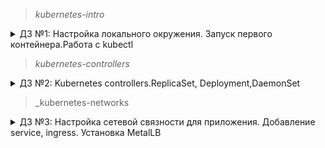 > _kubernetes-intro_
<details>
  <summary>ДЗ №1: Настройка локального окружения. Запуск первого контейнера.Работа с kubectl</summary>
### Задание 1
Разберитесь почему все pod в namespace kube-system восстановились после удаления. Укажите причину в описании PR

`core-dns`- контроллер ReplicaSet создает новый pod при его отсутствии.

`kube-proxy` - контроллер DaemonSet создает новый pod при его отсутствии 

`etcd-minikube`,`kube-controller-manager-minikube``kube-apiserver`,`kube-scheduler-minikube`- управляются Node/minikube.

### Задание 2
- создан Dockerfile для nginx
- создан манифест web-pod.yaml

### Задание 3 (Задание со *)
- создан манифест frontend-pod-healthy.yaml в котором добавлены необходимые переменные
</details>

> _kubernetes-controllers_
<details>
  <summary>ДЗ №2: Kubernetes controllers.ReplicaSet, Deployment,DaemonSet</summary>
### Задание 1
- применен манифест replicaset для frontend, отсутствовал раздел selector, манифест дополнен
### Задание 2
- изменен образ приложения в манифесте.
- приминен обновленный манифест.
- Вопрос: почему поды не пересоздались? Ответ: потому что replicaset следит только за количеством запущенных подов.
### Задание 3
- создан и применен манифест для replicaset и deployments микросервиса paymentService
### Задание 4 (Задание со *)
- созданы два манифеста blue-green и Reverse Rolling Update
### Задание 5
- создан манифест deployment для frontend с пробами
### Задача 6 (Задание со **)
- создан манифест DaemonSet для node-exporter, доплнен условием для развертывания на master нодах
</details>

> _kubernetes-networks
<details>
  <summary> ДЗ №3: Настройка сетевой связности для приложения. Добавление service, ingress. Установка MetalLB</summary>
### Задание №1
- настроен и применен web-pod.yaml
- вопрос: Почему следующая конфигурация валидна, но не имеет смысла?
~~~yaml
livenessProbe:
  exec:
    command:
      - 'sh'
      - '-c'
      - 'ps aux | grep my_web_server_process'
- Ответ: всегда возвращает 0, так как в выводе всегда есть сам grep. Можно поправить, добавив grep в исключения: | grep -v grep

### Задание №2
- создан и настроен манифест deployment web-deploy.yaml для web
- создан и настроен манифест services web-svc-cip.yaml

### Задание №3
- включен режим ipvs в minikube

### Задание №4
- установлен MetalLB
- настроен балансировщик metallb-config.yaml web-svc-lb.yaml

### Задание №5 (Задание со *)
- создан манифест сервиса coredns/dns-svc-metallb.yml

### Задание №6
- задеплоен ingress-nginx
- создан nginx-lb.yaml
- создан headless-сервис web-svc-headless.yaml
- создан ingress-proxy web-ingress.yaml

### Задание №7 (Задание с **)
- задеплоен Dashboard kube-dashboard.yaml
- создан и задеплоен манифест dashboard-ingress.yaml

### Задание №8 (Задание с **)
- манифесты в ./canary


